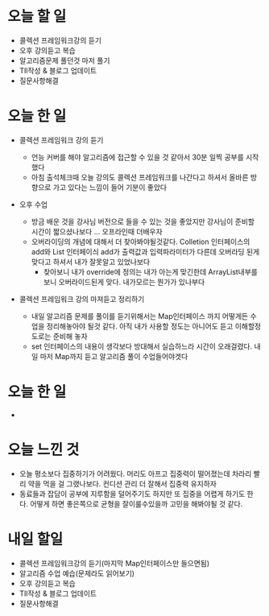 # 오늘 할 일

- 콜렉션 프레임워크강의 듣기
- 오후 강의듣고 복습
- 알고리즘문제 풀던것 마저 풀기
- TIl작성 & 블로그 업데이트
- 질문사항해결

# 오늘 한 일

- 콜렉션 프레임워크 강의 듣기
  - 언능 커버를 해야 알고리즘에 접근할 수 있을 것 같아서 30분 일찍 공부를 시작했다
  - 아침 출석체크때 오늘 강의도 콜렉션 프레임워크를 나간다고 하셔서 올바른 방향으로 가고 있다는 느낌이 들어 기분이 좋았다
- 오후 수업

  - 방금 배운 것을 강사님 버전으로 들을 수 있는 것을 좋았지만 강사님이 준비할 시간이 짧으셨나보다 ... 오프라인때 더배우자
  - 오버라이딩의 개념에 대해서 더 찾아봐야될것같다. Colletion 인터페이스의 add와 List 인터페이싀 add가 출력값과 입력파라미터가 다른데 오버라딩 된게 맞다고 하셔서 내가 잘못알고 있었나보다
    - 찾아보니 내가 override에 정의는 내가 아는게 맞긴한데 ArrayList내부를 보니 오버라이드된게 맞다. 내가모르는 뭔가가 있나부다

- 콜렉션 프레임워크 강의 마져듣고 정리하기

  - 내일 알고리즘 문제를 풀이를 듣기위해서는 Map인터페이스 까지 어떻게든 수업을 정리해놓아야 될것 같다. 아직 내가 사용할 정도는 아니어도 듣고 이해할정도로는 준비해 놓자
  - set 인터페이스의 내용이 생각보다 방대해서 실습하느라 시간이 오래걸렸다. 내일 마저 Map까지 듣고 알고리즘 풀이 수업들어야겟다

# 오늘 한 일

- 
  

# 오늘 느낀 것

-  오늘 평소보다 집중하기가 어려웠다. 머리도 아프고 집중력이 떨어졌는데 차라리 빨리 약을 먹을 걸 그랬나보다. 컨디션 관리 더 잘해서 집중력 유지하자
-  동료들과 잡담이 공부에 지루함을 덜어주기도 하지만 또 집중을 어렵게 하기도 한다. 어떻게 하면 좋은쪽으로 균형을 잘이룰수있을까 고민을 해봐야될 것 같다.

# 내일 할일

- 콜렉션 프레임워크강의 듣기(마지막 Map인터페이스만 들으면됨)
- 알고리즘 수업 예습(문제라도 읽어보기)
- 오후 강의듣고 복습
- TIl작성 & 블로그 업데이트
- 질문사항해결
